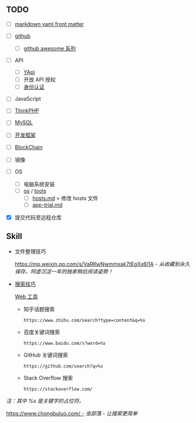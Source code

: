 ## TODO

- [ ] [markdown yaml front matter](os/tools/markdown)
- [ ] [github](os/tools/github)
  - [ ] [github awesome 系列](os/tools/github.md#awesome-lists)
- [ ] API
  - [ ] [YApi](os/tools/yapi)
  - [ ] 开放 API 授权
  - [ ] [身份认证](essential/identity.md)
- [ ] JavaScript
- [ ] [ThinkPHP](back-end/thinkphp/)
- [ ] [MySQL](database/mysql/)
- [ ] [开发框架](framework/)
- [ ] [BlockChain](blockchain/)
- [ ] 镜像
- [ ] OS
  - [ ] 电脑系统安装
  - [ ] [os](os/README.md) / [tools](os/tools/README.md)
      - [ ] [hosts.md](os/tools/hosts.md) > 修改 hosts 文件
      - [ ] [app-trial.md](os/tools/app-trial.md)
- [x] 提交代码至远程仓库



## Skill

- 文件整理技巧

    https://mp.weixin.qq.com/s/VaRKwNwmmxak7tEgXx6I1A - *从收藏到永久保存，阿虚沉淀一年的独家稍后阅读姿势！*

- [搜索技巧](os/tools/browser.md#搜索引擎)

    [Web 工具](os/tools/custom-search.md)
    
    - 知乎话题搜索
  
        ```url
        https://www.zhihu.com/search?type=content&q=%s
        ```

    - 百度关键词搜索
  
        ```url
        https://www.baidu.com/s?word=%s
        ```

    - GitHub 关键词搜索
  
        ```url
        https://github.com/search?q=%s
        ```
        
    - Stack Overflow 搜索

        ```url
        https://stackoverflow.com/
        ```

_注：其中 %s 是关键字的占位符。_

https://www.chongbuluo.com/ - *虫部落 - 让搜索更简单*
